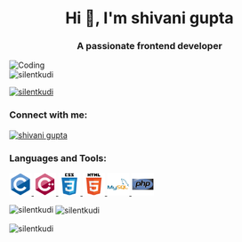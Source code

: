 <h1 align="center">Hi 👋, I'm shivani gupta</h1>
<h3 align="center">A passionate frontend developer</h3>
<img align="right" alt="Coding" width="1400" src="https://wallpapercave.com/wp/wp7158601.jpg"/> 

<p align="left"> <img src="https://komarev.com/ghpvc/?username=silentkudi&label=Profile%20views&color=0e75b6&style=flat" alt="silentkudi" /> </p>

<p align="left"> <a href="https://github.com/ryo-ma/github-profile-trophy"><img src="https://github-profile-trophy.vercel.app/?username=silentkudi" alt="silentkudi" /></a> </p>

<h3 align="left">Connect with me:</h3>
<p align="left">
<a href="https://linkedin.com/in/shivani gupta" target="blank"><img align="center" src="https://raw.githubusercontent.com/rahuldkjain/github-profile-readme-generator/master/src/images/icons/Social/linked-in-alt.svg" alt="shivani gupta" height="30" width="40" /></a>
</p>

<h3 align="left">Languages and Tools:</h3>
<p align="left"> <a href="https://www.cprogramming.com/" target="_blank"> <img src="https://raw.githubusercontent.com/devicons/devicon/master/icons/c/c-original.svg" alt="c" width="40" height="40"/> </a> <a href="https://www.w3schools.com/cpp/" target="_blank"> <img src="https://raw.githubusercontent.com/devicons/devicon/master/icons/cplusplus/cplusplus-original.svg" alt="cplusplus" width="40" height="40"/> </a> <a href="https://www.w3schools.com/css/" target="_blank"> <img src="https://raw.githubusercontent.com/devicons/devicon/master/icons/css3/css3-original-wordmark.svg" alt="css3" width="40" height="40"/> </a> <a href="https://www.w3.org/html/" target="_blank"> <img src="https://raw.githubusercontent.com/devicons/devicon/master/icons/html5/html5-original-wordmark.svg" alt="html5" width="40" height="40"/> </a> <a href="https://www.mysql.com/" target="_blank"> <img src="https://raw.githubusercontent.com/devicons/devicon/master/icons/mysql/mysql-original-wordmark.svg" alt="mysql" width="40" height="40"/> </a> <a href="https://www.php.net" target="_blank"> <img src="https://raw.githubusercontent.com/devicons/devicon/master/icons/php/php-original.svg" alt="php" width="40" height="40"/> </a> </p>

<p><img align="left" src="https://github-readme-stats.vercel.app/api/top-langs?username=silentkudi&show_icons=true&locale=en&layout=compact" alt="silentkudi" /></p>

<p>&nbsp;<img align="center" src="https://github-readme-stats.vercel.app/api?username=silentkudi&show_icons=true&locale=en" alt="silentkudi" /></p>

<p><img align="center" src="https://github-readme-streak-stats.herokuapp.com/?user=silentkudi&" alt="silentkudi" /></p>
